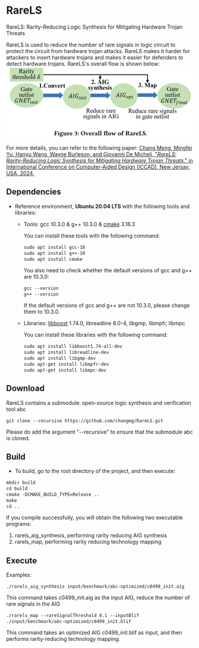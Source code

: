 # RareLS
RareLS: Rarity-Reducing Logic Synthesis for Mitigating Hardware Trojan Threats

RareLS is used to reduce the number of rare signals in logic circuit to protect the circuit from hardware trojan attacks.
RareLS makes it harder for attackers to insert hardware trojans and makes it easier for defenders to detect hardware trojans.
RareLS's overall flow is shown below:
<img src="fig/rarels_flow.jpg" alt="flow" style="zoom: 100%;" />

For more details, you can refer to the following paper:
[Chang Meng, Mingfei Yu, Hanyu Wang, Wayne Burleson, and Giovanni De Micheli, "*RareLS: Rarity-Reducing Logic Synthesis for Mitigating Hardware Trojan Threats*," in International Conference on Computer-Aided Design (ICCAD), New Jersay, USA, 2024.](paper/ICCAD_2024_RareLS__Rare_Reducing_Logic_Synthesis_for_Mitigating_Hardware_Trojan_Threats.pdf)


## Dependencies 

- Reference environment, **Ubuntu 20.04 LTS** with the following tools and libraries:

  - Tools: gcc 10.3.0 & g++ 10.3.0 & [cmake](https://cmake.org/) 3.16.3

    You can install these tools with the following command:

    ```shell
    sudo apt install gcc-10
    sudo apt install g++-10
    sudo apt install cmake
    ```

    You also need to check whether the default versions of gcc and g++ are 10.3.0:

    ```shell
    gcc --version
    g++ --version
    ```

    If the default versions of gcc and g++ are not 10.3.0, please change them to 10.3.0.

  - Libraries: [libboost](https://www.boost.org/) 1.74.0, libreadline 8.0-4, libgmp, libmpfr, libmpc

    You can install these libraries with the following command:

    ```shell
    sudo apt install libboost1.74-all-dev
    sudo apt install libreadline-dev
    sudo apt install libgmp-dev
    sudo apt-get install libmpfr-dev
    sudo apt-get install libmpc-dev

## Download

RareLS contains a submodule: open-source logic synthesis and verification tool abc

```shell
git clone --recursive https://github.com/changmg/RareLS.git
```

Please do add the argument "--recursive" to ensure that the submodule abc is cloned.

## Build

- To build, go to the root directory of the project, and then execute:

```shell
mkdir build
cd build
cmake -DCMAKE_BUILD_TYPE=Release ..
make
cd ..
```

If you compile successfully, you will obtain the following two executable programs:

1. rarels_aig_synthesis, performing rarity reducing AIG synthesis
2. rarels_map, performing rarity reducing technology mapping

## Execute

Examples:

```shell
./rarels_aig_synthesis input/benchmark/abc-optimized/c0499_init.aig 
```

This command takes c0499_init.aig as the input AIG, reduce the number of rare signals in the AIG

```shell
./rarels_map --rareSignalThreshold 0.1 --inputBlif ./input/benchmark/abc-optimized/c0499_init.blif
```

This command takes an optimized AIG c0499_init.blif as input, and then performs rarity-reducing technology mapping.
